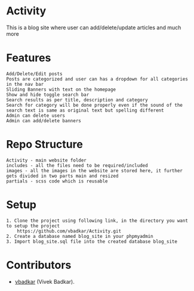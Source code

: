 # Activity
This is a blog site where user can add/delete/update articles and much more

# Features
	Add/Delete/Edit posts
	Posts are categorized and user can has a dropdown for all categories in the nav bar
	Sliding Banners with text on the homepage
	Show and hide toggle search bar
	Search results as per title, description and category
	Search for category will be done properly even if the sound of the search text is same as original text but spelling different
	Admin can delete users
	Admin can add/delete banners
	
# Repo Structure
	Activity - main website folder
	includes - all the files need to be required/included
	images - all the images in the website are stored here, it further gets divided in two parts main and resized
	partials - scss code which is reusable
	
# Setup 
	1. Clone the project using following link, in the directory you want to setup the project
		https://github.com/vbadkar/Activity.git
	2. Create a database named blog_site in your phpmyadmin
	3. Import blog_site.sql file into the created database blog_site
	
# Contributors
* [vbadkar](https://github.com/vbadkar) (Vivek Badkar).
